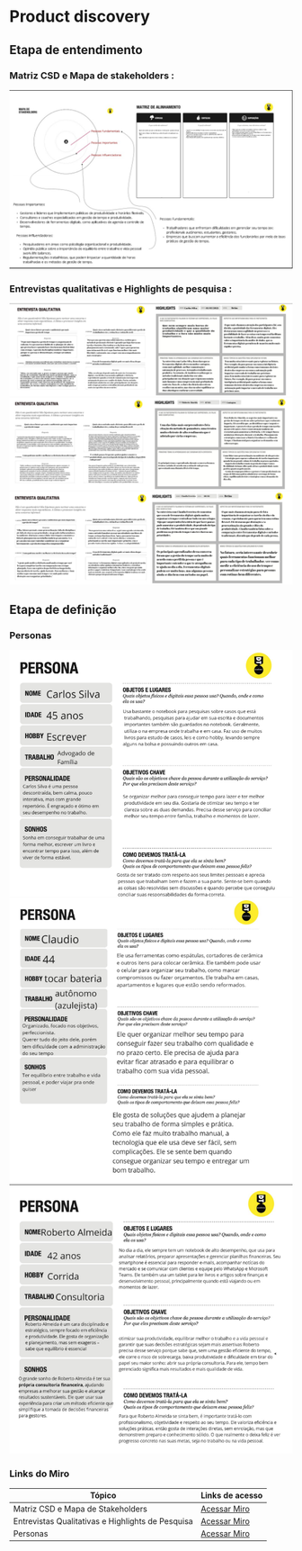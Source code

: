 # Product discovery

## Etapa de entendimento

 ### Matriz CSD e Mapa de stakeholders :
 ![alt text](<images/MatrizCSD-MapaStakeholders.png>)

### Entrevistas qualitativas e Highlights de pesquisa :
![alt text](<images/EntrevistaQualitativa-Highlight1.png>)
![alt text](<images/EntrevistaQualitativa-Highlight2.png>)
![alt text](<images/EntrevistaQualitativa-Highlight3.png>)


## Etapa de definição

### Personas

![alt text](<images/Persona1.png>)
![alt text](<images/Persona2.png>)
![alt text](<images/Persona3.png>)

### Links do Miro
| Tópico                                            | Links de acesso                                                                 |
|---------------------------------------------------|----------------------------------------------------------------------|
| Matriz CSD e Mapa de Stakeholders                | [Acessar Miro](https://miro.com/app/board/uXjVIXQgrqA=/)             |
| Entrevistas Qualitativas e Highlights de Pesquisa | [Acessar Miro](https://miro.com/app/board/uXjVIT43YvI=/)             |
| Personas                                          | [Acessar Miro](https://miro.com/app/board/uXjVIPrSoeA=/)             |
